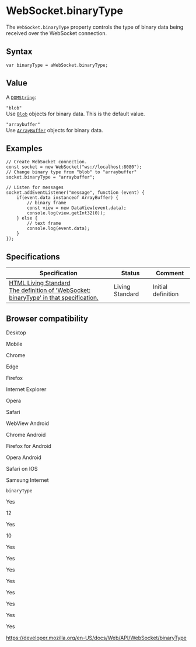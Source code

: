 WebSocket.binaryType
====================

The `WebSocket.binaryType` property controls the type of binary data being received over the WebSocket connection.

Syntax
------

    var binaryType = aWebSocket.binaryType;

Value
-----

A [`DOMString`](../domstring):

`"blob"`  
Use [`Blob`](../blob) objects for binary data. This is the default value.

`"arraybuffer"`  
Use [`ArrayBuffer`](https://developer.mozilla.org/en-US/docs/Web/JavaScript/Reference/Global_Objects/ArrayBuffer) objects for binary data.

Examples
--------

    // Create WebSocket connection.
    const socket = new WebSocket("ws://localhost:8080");
    // Change binary type from "blob" to "arraybuffer"
    socket.binaryType = "arraybuffer";

    // Listen for messages
    socket.addEventListener("message", function (event) {
        if(event.data instanceof ArrayBuffer) {
            // binary frame
            const view = new DataView(event.data);
            console.log(view.getInt32(0));
        } else {
            // text frame
            console.log(event.data);
        }
    });

Specifications
--------------

<table><thead><tr class="header"><th>Specification</th><th>Status</th><th>Comment</th></tr></thead><tbody><tr class="odd"><td><a href="https://html.spec.whatwg.org/multipage/#dom-websocket-binarytype">HTML Living Standard<br />
<span class="small">The definition of 'WebSocket: binaryType' in that specification.</span></a></td><td><span class="spec-living">Living Standard</span></td><td>Initial definition</td></tr></tbody></table>

Browser compatibility
---------------------

Desktop

Mobile

Chrome

Edge

Firefox

Internet Explorer

Opera

Safari

WebView Android

Chrome Android

Firefox for Android

Opera Android

Safari on IOS

Samsung Internet

`binaryType`

Yes

12

Yes

10

Yes

Yes

Yes

Yes

Yes

Yes

Yes

Yes

<a href="https://developer.mozilla.org/en-US/docs/Web/API/WebSocket/binaryType" class="_attribution-link">https://developer.mozilla.org/en-US/docs/Web/API/WebSocket/binaryType</a>
